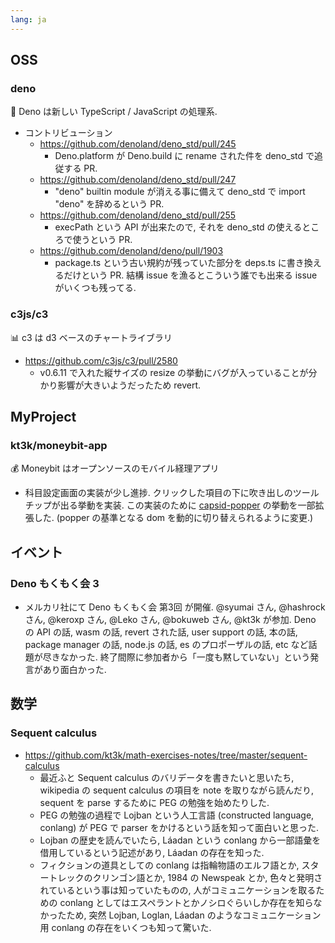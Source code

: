```yaml
---
lang: ja
---
```


## OSS

### deno

🦕 Deno は新しい TypeScript / JavaScript の処理系.

- コントリビューション
  - https://github.com/denoland/deno_std/pull/245
    - Deno.platform が Deno.build に rename された件を deno_std で追従する PR.
  - https://github.com/denoland/deno_std/pull/247
    - "deno" builtin module が消える事に備えて deno_std で import "deno" を辞めるという PR.
  - https://github.com/denoland/deno_std/pull/255
    - execPath という API が出来たので, それを deno_std の使えるところで使うという PR.
  - https://github.com/denoland/deno/pull/1903
    - package.ts という古い規約が残っていた部分を deps.ts に書き換えるだけという PR. 結構 issue を漁るとこういう誰でも出来る issue がいくつも残ってる.

### c3js/c3

📊 c3 は d3 ベースのチャートライブラリ

- https://github.com/c3js/c3/pull/2580
  - v0.6.11 で入れた縦サイズの resize の挙動にバグが入っていることが分かり影響が大きいようだったため revert.

## MyProject

### kt3k/moneybit-app

💰 Moneybit はオープンソースのモバイル経理アプリ

- 科目設定画面の実装が少し進捗. クリックした項目の下に吹き出しのツールチップが出る挙動を実装. この実装のために [capsid-popper](https://github.com/capsidjs/capsid-popper) の挙動を一部拡張した. (popper の基準となる dom を動的に切り替えられるように変更.)

## イベント

### Deno もくもく会 3

- メルカリ社にて Deno もくもく会 第3回 が開催. @syumai さん, @hashrock さん, @keroxp さん, @Leko さん, @bokuweb さん, @kt3k が参加. Deno の API の話, wasm の話, revert された話, user support の話, 本の話, package manager の話, node.js の話, es のプロポーザルの話, etc など話題が尽きなかった. 終了間際に参加者から「一度も黙していない」という発言があり面白かった.

## 数学

### Sequent calculus

- https://github.com/kt3k/math-exercises-notes/tree/master/sequent-calculus
  - 最近ふと Sequent calculus のバリデータを書きたいと思いたち, wikipedia の sequent calculus の項目を note を取りながら読んだり, sequent を parse するために PEG の勉強を始めたりした.
  - PEG の勉強の過程で Lojban という人工言語 (constructed language, conlang) が PEG で parser をかけるという話を知って面白いと思った.
  - Lojban の歴史を読んでいたら, Láadan という conlang から一部語彙を借用しているという記述があり, Láadan の存在を知った.
  - フィクションの道具としての conlang は指輪物語のエルフ語とか, スタートレックのクリンゴン語とか, 1984 の Newspeak とか, 色々と発明されているという事は知っていたものの, 人がコミュニケーションを取るための conlang としてはエスペラントとかノシロぐらいしか存在を知らなかったため, 突然 Lojban, Loglan, Láadan のようなコミュニケーション用 conlang の存在をいくつも知って驚いた.
